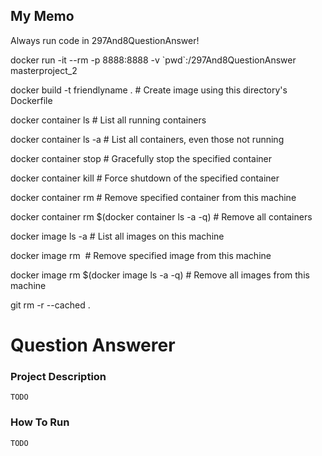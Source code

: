 ## My Memo
Always run code in 297And8QuestionAnswer!

docker run -it --rm -p 8888:8888 -v \`pwd\`:/297And8QuestionAnswer  masterproject_2


docker build -t friendlyname .  # Create image using this directory's Dockerfile

docker container ls                                # List all running containers

docker container ls -a             # List all containers, even those not running

docker container stop <hash>           # Gracefully stop the specified container

docker container kill <hash>         # Force shutdown of the specified container

docker container rm <hash>        # Remove specified container from this machine

docker container rm $(docker container ls -a -q)         # Remove all containers

docker image ls -a                             # List all images on this machine

docker image rm <image id>            # Remove specified image from this machine

docker image rm $(docker image ls -a -q)   # Remove all images from this machine



git rm -r --cached .

# Question Answerer

### Project Description
```
TODO
```

### How To Run

```
TODO
```
